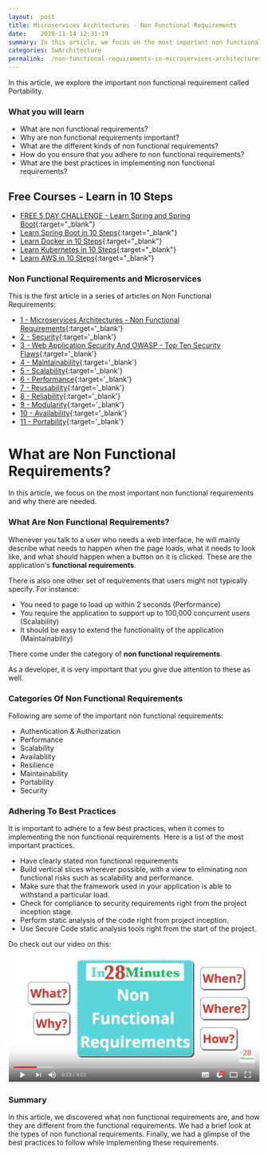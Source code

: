 ```yaml
---
layout:  post
title: Microservices Architectures - Non Functional Requirements
date:    2019-11-14 12:31:19
summary: In this article, we focus on the most important non functional requirements and why there are needed.
categories: SwArchitecture
permalink:  /non-functional-requirements-in-microservices-architectures
---
```


In this article, we explore the important non functional requirement called Portability. 

### What you will learn
- What are non functional requirements?
- Why are non functional requirements important?
- What are the different kinds of non functional requirements?
- How do you ensure that you adhere to non functional requirements?
- What are the best practices in implementing non functional requirements?

## Free Courses - Learn in 10 Steps

- [FREE 5 DAY CHALLENGE - Learn Spring and Spring Boot](https://rebrand.ly/SBT-Page-Top-LearningChallenge-SpringBoot){:target="_blank"}
- [Learn Spring Boot in 10 Steps](https://rebrand.ly/in28minutes-10steps-springboot){:target="_blank"}
- [Learn Docker in 10 Steps](https://rebrand.ly/in28minutes-10steps-docker){:target="_blank"}
- [Learn Kubernetes in 10 Steps](https://rebrand.ly/in28minutes-10steps-k8s){:target="_blank"}
- [Learn AWS in 10 Steps](https://rebrand.ly/in28minutes-10steps-aws-beanstalk){:target="_blank"}



### Non Functional Requirements and Microservices

This is the first article in a series of articles on Non Functional Requirements:

- [1 - Microservices Architectures - Non Functional Requirements](/non-functional-requirements-in-microservices-architectures){:target='_blank'}
- [2 - Security](/non-functional-requirements-in-microservices-introduction-to-Security){:target='_blank'}
- [3 - Web Application Security And OWASP - Top Ten Security Flaws](/web-application-security-owasp-top-ten){:target='_blank'}
- [4 - Maintainability](/non-functional-requirements-in-microservices-introduction-to-Maintainability){:target='_blank'}
- [5 - Scalability](/non-functional-requirements-in-microservices-introduction-to-Scalability){:target='_blank'}
- [6 - Performance](/non-functional-requirements-in-microservices-introduction-to-performance){:target='_blank'}
- [7 - Reusability](/non-functional-requirements-in-microservices-introduction-to-Reusability){:target='_blank'}
- [8 - Reliability](/non-functional-requirements-in-microservices-introduction-to-Reliability){:target='_blank'}
- [9 - Modularity](/modularity-non-functional-requirement-in-microservices){:target='_blank'}
- [10 - Availability](/availability-non-functional-requirement-in-microservices){:target='_blank'}
- [11 - Portability](/non-functional-requirements-in-microservices-introduction-to-portability){:target='_blank'}



# What are Non Functional Requirements?

In this article, we focus on the most important non functional requirements and why there are needed.

### What Are Non Functional Requirements?

Whenever you talk to a user who needs a web interface, he will mainly describe what needs to happen when the page loads, what it needs to look like, and what should happen when a button on it is clicked. These are the application's **functional requirements**. 

There is also one other set of requirements that users might not typically specify. For instance:
* You need to page to load up within 2 seconds (Performance)
* You require the application to support up to 100,000 concurrent users (Scalability)
* It should be easy to extend the functionality of the application (Maintainability)

There come under the category of **non functional requirements**. 

As a developer, it is very important that you give due attention to these as well. 

### Categories Of Non Functional Requirements

Following are some of the important non functional requirements:
* Authentication & Authorization
* Performance
* Scalability
* Availability
* Resilience
* Maintainability
* Portability
* Security

### Adhering To Best Practices

It is important to adhere to a few best practices, when it comes to implementing the non functional requirements. Here is a list of the most important practices.

* Have clearly stated non functional requirements
* Build vertical slices wherever possible, with a view to eliminating non functional risks such as scalability and performance.
* Make sure that the framework used in your application is able to withstand a particular load.
* Check for compliance to security requirements right from the project inception stage.
* Perform static analysis of the code right from project inception.
* Use Secure Code static analysis tools right from the start of the project.

Do check out our video on this:

[![image info](/images/Capture-040-01.png)](https://www.youtube.com/watch?v=InXlzJjwgYw)

### Summary

In this article, we discovered what non functional requirements are, and how they are different from the functional requirements. We had a brief look at the types of non functional requirements. Finally, we had a glimpse of the best practices to follow while implementing these requirements.

